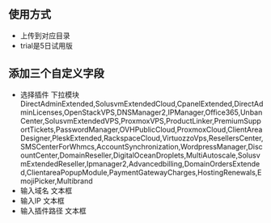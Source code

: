 ## 使用方式
* 上传到对应目录
* trial是5日试用版

## 添加三个自定义字段
* 选择插件 下拉模块 DirectAdminExtended,SolusvmExtendedCloud,CpanelExtended,DirectAdminLicenses,OpenStackVPS,DNSManager2,IPManager,Office365,UnbanCenter,SolusvmExtendedVPS,ProxmoxVPS,ProductLinker,PremiumSupportTickets,PasswordManager,OVHPublicCloud,ProxmoxCloud,ClientAreaDesigner,PleskExtended,RackspaceCloud,VirtuozzoVps,ResellersCenter,SMSCenterForWhmcs,AccountSynchronization,WordpressManager,DiscountCenter,DomainReseller,DigitalOceanDroplets,MultiAutoscale,SolusvmExtendedReseller,Ipmanager2,Advancedbilling,DomainOrdersExtended,ClientareaPopupModule,PaymentGatewayCharges,HostingRenewals,EmojiPicker,Multibrand
* 输入域名 文本框
* 输入IP  文本框
* 输入插件路径  文本框
